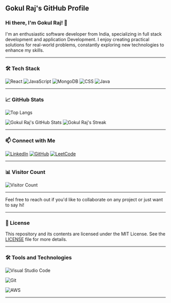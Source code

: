 ## Gokul Raj's GitHub Profile


### Hi there, I'm Gokul Raj! 👋

I'm an enthusiastic software developer from India, specializing in full stack development and application Development. I enjoy creating practical solutions for real-world problems, constantly exploring new technologies to enhance my skills.

---

### 🛠️ Tech Stack

![React](https://img.shields.io/badge/-React-61DAFB?style=flat&logo=react&logoColor=white)
![JavaScript](https://img.shields.io/badge/-JavaScript-F7DF1E?style=flat&logo=javascript&logoColor=white)
![MongoDB](https://img.shields.io/badge/-MongoDB-47A248?style=flat&logo=mongodb&logoColor=white)
![CSS](https://img.shields.io/badge/-CSS-1572B6?style=flat&logo=css3&logoColor=white)
![Java](https://img.shields.io/badge/-Java-007396?style=flat&logo=java&logoColor=white)

---

### 📈 GitHub Stats

![Top Langs](https://github-readme-stats.vercel.app/api/top-langs/?username=gokulraj1906&layout=compact&theme=merko)

![Gokul Raj's GitHub Stats](https://github-readme-stats.vercel.app/api?username=gokulraj1906&show_icons=true&theme=merko)
![Gokul Raj's Streak](https://github-readme-streak-stats.herokuapp.com/?user=gokulraj1906&theme=merko)

---
### 📫 Connect with Me

[![LinkedIn](https://img.shields.io/badge/-LinkedIn-0A66C2?style=flat&logo=linkedin&logoColor=white)](https://www.linkedin.com/in/gokul-raj-b25aa624b/)
[![GitHub](https://img.shields.io/badge/-GitHub-181717?style=flat&logo=github&logoColor=white)](https://github.com/gokulraj1906)
[![LeetCode](https://img.shields.io/badge/-LeetCode-FFA116?style=flat&logo=leetcode&logoColor=white)](https://leetcode.com/Gokulraj1906/)






---


### 📊 Visitor Count

![Visitor Count](https://komarev.com/ghpvc/?username=gokulraj1906&color=blueviolet&style=flat)

---

Feel free to reach out if you'd like to collaborate on any project or just want to say hi!

---

### 📝 License

This repository and its contents are licensed under the MIT License. See the [LICENSE](LICENSE) file for more details.

---

### 🛠️ Tools and Technologies

![Visual Studio Code](https://img.shields.io/badge/-VSCode-007ACC?style=flat&logo=visual-studio-code&logoColor=white)


![Git](https://img.shields.io/badge/-Git-F05032?style=flat&logo=git&logoColor=white)

![AWS](https://img.shields.io/badge/-AWS-232F3E?style=flat&logo=amazon-aws&logoColor=white)

---
